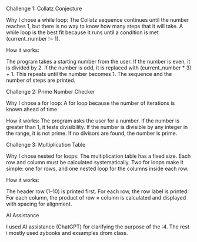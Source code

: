 
Challenge 1: Collatz Conjecture

Why I chose a while loop:
The Collatz sequence continues until the number reaches 1, but there is no way to know how many steps that it will take. A while loop is the best fit because it runs until a condition is met (current_number != 1).

How it works:

The program takes a starting number from the user. If the number is even, it is divided by 2. If the number is odd, it is replaced with (current_number * 3) + 1. This repeats until the number becomes 1. The sequence and the number of steps are printed.

Challenge 2: Prime Number Checker

Why I chose a for loop:
A for loop because the number of iterations is known ahead of time.

How it works:
The program asks the user for a number. If the number is greater than 1, it tests divisibility. If the number is divisible by any integer in the range, it is not prime. If no divisors are found, the number is prime.

Challenge 3: Multiplication Table

Why I chose nested for loops:
The multiplication table has a fixed size. Each row and column must be calculated systematically. Two for loops make it simple: one for rows, and one nested loop for the columns inside each row.

How it works:

The header row (1–10) is printed first. For each row, the row label is printed. For each column, the product of row × column is calculated and displayed with spacing for alignment.

AI Assistance

I used AI assistance (ChatGPT) for clarifying the purpose of the :4. The rest i mostly used zybooks and exsamples drom class.